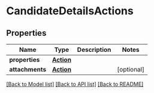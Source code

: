 # CandidateDetailsActions

## Properties
Name | Type | Description | Notes
------------ | ------------- | ------------- | -------------
**properties** | [**Action**](Action.md) |  | 
**attachments** | [**Action**](Action.md) |  | [optional] 

[[Back to Model list]](../README.md#documentation-for-models) [[Back to API list]](../README.md#documentation-for-api-endpoints) [[Back to README]](../README.md)


